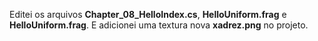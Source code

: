 Editei os arquivos **Chapter_08_HelloIndex.cs**, **HelloUniform.frag** e **HelloUniform.frag**. E adicionei uma textura nova **xadrez.png** no projeto.
